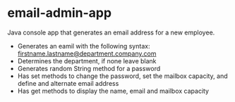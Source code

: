 # email-admin-app
Java console app that generates an email address for a new employee.

- Generates an eamil with the following syntax: firstname.lastname@department.company.com
- Determines the department, if none leave blank
- Generates random String method for a password
- Has set methods to change the password, set the mailbox capacity, and define and alternate email address
- Has get methods to display the name, email and mailbox capacity
